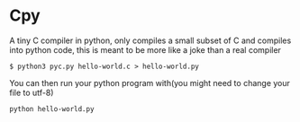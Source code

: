 # Cpy
A tiny C compiler in python, only compiles a small subset of C and compiles into python code, this is meant to be more like a joke than a real compiler

```
$ python3 pyc.py hello-world.c > hello-world.py
```

You can then run your python program with(you might need to change your file to utf-8)
```
python hello-world.py
```

